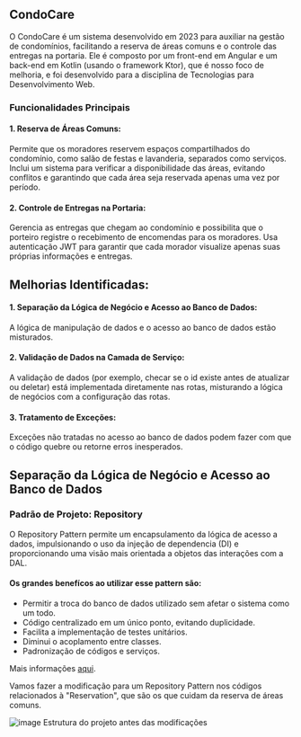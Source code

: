 ## CondoCare
O CondoCare é um sistema desenvolvido em 2023 para auxiliar na gestão de condomínios, facilitando a reserva de áreas comuns e o controle das entregas na portaria. 
Ele é composto por um front-end em Angular e um back-end em Kotlin (usando o framework Ktor), que é nosso foco de melhoria, e foi desenvolvido para a disciplina de Tecnologias para Desenvolvimento Web.

### Funcionalidades Principais
#### 1. Reserva de Áreas Comuns:
Permite que os moradores reservem espaços compartilhados do condomínio, como salão de festas e lavanderia, separados como serviços. 
Inclui um sistema para verificar a disponibilidade das áreas, evitando conflitos e garantindo que cada área seja reservada apenas uma vez por período.

#### 2. Controle de Entregas na Portaria:
Gerencia as entregas que chegam ao condomínio e possibilita que o porteiro registre o recebimento de encomendas para os moradores.
Usa autenticação JWT para garantir que cada morador visualize apenas suas próprias informações e entregas.

## Melhorias Identificadas:
#### 1. Separação da Lógica de Negócio e Acesso ao Banco de Dados: 
A lógica de manipulação de dados e o acesso ao banco de dados estão misturados.

#### 2. Validação de Dados na Camada de Serviço: 
A validação de dados (por exemplo, checar se o id existe antes de atualizar ou deletar) está implementada diretamente nas rotas, misturando a lógica de negócios com a configuração das rotas.

#### 3. Tratamento de Exceções: 
Exceções não tratadas no acesso ao banco de dados podem fazer com que o código quebre ou retorne erros inesperados.


## Separação da Lógica de Negócio e Acesso ao Banco de Dados
### Padrão de Projeto: Repository
O Repository Pattern permite um encapsulamento da lógica de acesso a dados, impulsionando o uso da injeção de dependencia (DI) e proporcionando uma visão mais orientada a objetos das interações com a DAL.
#### Os grandes benefícos ao utilizar esse pattern são:
- Permitir a troca do banco de dados utilizado sem afetar o sistema como um todo.
- Código centralizado em um único ponto, evitando duplicidade.
- Facilita a implementação de testes unitários.
- Diminui o acoplamento entre classes.
- Padronização de códigos e serviços.

Mais informações [aqui](https://renicius-pagotto.medium.com/entendendo-o-repository-pattern-fcdd0c36b63b).

Vamos fazer a modificação para um Repository Pattern nos códigos relacionados à "Reservation", que são os que cuidam da reserva de áreas comuns.

![image](https://github.com/user-attachments/assets/5cef380a-6640-4a5f-846e-0e61f87b4920)
Estrutura do projeto antes das modificações

